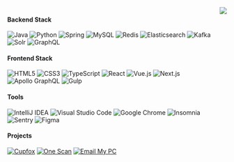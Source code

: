 <img align="right" src="https://github-readme-stats.vercel.app/api?username=Jackeriss&show_icons=true&theme=radical">

#### Backend Stack

![Java](https://img.shields.io/badge/-Java-DE1F27?style=flat-square&logo=java&logoColor=white)
![Python](https://img.shields.io/badge/-Python-3A77A9?style=flat-square&logo=python&logoColor=white)
![Spring](https://img.shields.io/badge/-Spring-6DB33F?style=flat-square&logo=spring&logoColor=white)
![MySQL](https://img.shields.io/badge/-MySQL-0F768E?style=flat-square&logo=mysql&logoColor=white)
![Redis](https://img.shields.io/badge/-Redis-DC382D?style=flat-square&logo=redis&logoColor=white)
![Elasticsearch](https://img.shields.io/badge/-Elasticsearch-1279C9?style=flat-square&logo=elasticsearch&logoColor=white)
![Kafka](https://img.shields.io/badge/-Kafka-000000?style=flat-square&logo=apache-kafka&logoColor=white)
![Solr](https://img.shields.io/badge/-Solr-D9411E?style=flat-square&logo=apache-solr&logoColor=white)
![GraphQL](https://img.shields.io/badge/-GraphQL-E10098?style=flat-square&logo=graphql&logoColor=white)

#### Frontend Stack

![HTML5](https://img.shields.io/badge/-HTML5-E34F26?style=flat-square&logo=html5&logoColor=white)
![CSS3](https://img.shields.io/badge/-CSS3-1572B6?style=flat-square&logo=css3&logoColor=white)
![TypeScript](https://img.shields.io/badge/-TypeScript-007ACC?style=flat-square&logo=typescript&logoColor=white)
![React](https://img.shields.io/badge/-React-61DAFB?style=flat-square&logo=react&logoColor=white)
![Vue.js](https://img.shields.io/badge/-Vue.js-4FC08D?style=flat-square&logo=vue.js&logoColor=white)
![Next.js](https://img.shields.io/badge/-Next.js-000000?style=flat-square&logo=next.js&logoColor=white)
![Apollo GraphQL](https://img.shields.io/badge/-Apollo%20GraphQL-311C87?style=flat-square&logo=apollo-graphql&logoColor=white)
![Gulp](https://img.shields.io/badge/-Gulp-CF4647?style=flat-square&logo=gulp&logoColor=white)

#### Tools

![IntelliJ IDEA](https://img.shields.io/badge/-IntelliJ%20IDEA-000000?style=flat-square&logo=intellij-idea&logoColor=white)
![Visual Studio Code](https://img.shields.io/badge/-Visual%20Studio%20Code-007ACC?style=flat-square&logo=visual-studio-code&logoColor=white)
![Google Chrome](https://img.shields.io/badge/-Google%20Chrome-4285F4?style=flat-square&logo=google-chrome&logoColor=white)
![Insomnia](https://img.shields.io/badge/-Insomnia-5849BE?style=flat-square&logo=insomnia&logoColor=white)
![Sentry](https://img.shields.io/badge/-Sentry-362D59?style=flat-square&logo=sentry&logoColor=white)
![Figma](https://img.shields.io/badge/-Figma-000000?style=flat-square&logo=figma&logoColor=white)

#### Projects
[![Cupfox](https://img.shields.io/badge/Cupfox-db542f?style=flat-square)](https://www.cupfox.com)
[![One Scan](https://img.shields.io/badge/One%20Scan-ff87d4?style=flat-square)](https://one-scan.jackeriss.com)
[![Email My PC](https://img.shields.io/badge/Email%20My%20PC-252c37?style=flat-square)](https://jackeriss.github.io/email_my_pc)
